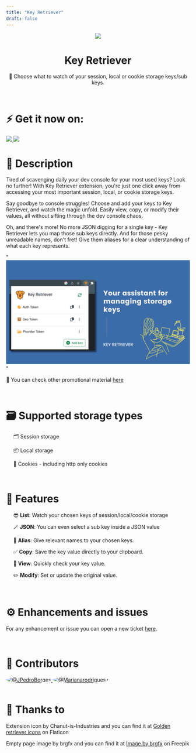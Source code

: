```yaml
---
title: "Key Retriever"
draft: false
---
```


<div align="center">
	<img src="https://repository-images.githubusercontent.com/658112380/1ca66916-3b00-43e2-84fd-9e1379a3d7bb"  width="200"  />
	<h1>Key Retriever</h1>
	<p>🔮 Choose what to watch of your session, local or cookie storage keys/sub keys.</p>
</div>
<br/>

# ⚡️ Get it now on: 
<a href="https://chromewebstore.google.com/detail/key-retriever/fohkmpiceldnikhpoohmddgbodbnhmfl"  target="_blank">
  <img  src="https://developer.chrome.com/static/docs/webstore/branding/image/206x58-chrome-web-bcb82d15b2486.png"  width="200"  />
</a>
<a href="https://addons.mozilla.org/en-US/firefox/addon/key-retriever/"  target="_blank">
  <img  src="https://blog.mozilla.org/addons/files/2015/11/get-the-addon.png"  height="56"  />
</a>


<br/>

# 🐶 Description
Tired of scavenging daily your dev console for your most used keys? Look no further! With Key Retriever extension, you're just one click away from accessing your most important session, local, or cookie storage keys.

Say goodbye to console struggles! Choose and add your keys to Key Retriever, and watch the magic unfold. Easily view, copy, or modify their values, all without sifting through the dev console chaos.

Oh, and there's more! No more JSON digging for a single key - Key Retriever lets you map those sub keys directly. And for those pesky unreadable names, don't fret! Give them aliases for a clear understanding of what each key represents.

"![Key Retriever preview](https://raw.githubusercontent.com/Room-Elephant/extension-chrome-key-retriever/main/./docs/KeyRetriever-preview.png)"

🎨 You can check other promotional material [here](docs/)

<br/>

# 🗃️ Supported storage types

&nbsp;&nbsp;&nbsp;&nbsp; 🗂️ Session storage

&nbsp;&nbsp;&nbsp;&nbsp; 📦 Local storage

&nbsp;&nbsp;&nbsp;&nbsp; 🍪 Cookies - including http only cookies

<br/>

# 🚀 Features

&nbsp;&nbsp;&nbsp;&nbsp; 😎 **List**: Watch your chosen keys of session/local/cookie storage

&nbsp;&nbsp;&nbsp;&nbsp; 🪄 **JSON**: You can even select a sub key inside a JSON value

&nbsp;&nbsp;&nbsp;&nbsp; 💅 **Alias**: Give relevant names to your chosen keys.

&nbsp;&nbsp;&nbsp;&nbsp; ✅ **Copy**: Save the key value directly to your clipboard.

&nbsp;&nbsp;&nbsp;&nbsp; 👀 **View**: Quickly check your key value.

&nbsp;&nbsp;&nbsp;&nbsp; ✏️ **Modify**: Set or update the original value.

<br/>

# ⚙️ Enhancements and issues

For any enhancement or issue you can open a new ticket [here](https://github.com/Room-Elephant/extension-chrome-key-retriever/issues/new).

<br/>

# 🥷 Contributors

 <div> 
  <a href="https://github.com/JPedroBorges" data-hovercard-type="user" data-hovercard-url="/users/JPedroBorges/hovercard" data-octo-click="hovercard-link-click" data-octo-dimensions="link_type:self">
    <img src="https://avatars.githubusercontent.com/u/12955328?s=64&amp;v=4" alt="@JPedroBorges" size="32" height="32" width="32" style=" border-radius: 50%;">
  </a>
  <a href="https://github.com/Marianarodrigues7" data-hovercard-type="user" data-hovercard-url="/users/Marianarodrigues7/hovercard" data-octo-click="hovercard-link-click" data-octo-dimensions="link_type:self">
    <img src="https://avatars.githubusercontent.com/u/29409357?s=64&amp;v=4" alt="@Marianarodrigues7" size="32" height="32" width="32" style=" border-radius: 50%;">
  </a>  
</div>
<br/>

# 🙇 Thanks to

Extension icon by Chanut-is-Industries and you can find it at <a  href="https://www.flaticon.com/free-icons/golden-retriever"  title="golden retriever icons">Golden retriever icons</a> on Flaticon

Empty page image by brgfx and you can find it at <a  href="https://www.freepik.com/free-vector/dog-digging-dirt-white-background_18973243.htm#query=golden%20retriever%20bone&position=26&from_view=search&track=ais">Image by brgfx</a> on Freepik
